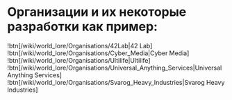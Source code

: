 # Организации и их некоторые разработки как пример:

!btn[/wiki/world_lore/Organisations/42Lab|42 Lab]
!btn[/wiki/world_lore/Organisations/Cyber_Media|Cyber Media]
!btn[/wiki/world_lore/Organisations/Ultilife|Ultilife]
!btn[/wiki/world_lore/Organisations/Universal_Anything_Services|Universal Anything Services]
!btn[/wiki/world_lore/Organisations/Svarog_Heavy_Industries|Svarog Heavy Industries]